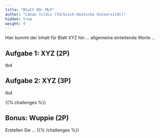 ```yaml
---
title: "Blatt 09: MLP"
author: "Canan Yıldız (Türkisch-Deutsche Universität)"
hidden: true
weight: 9
---
```



Hier kommt der Inhalt für Blatt XYZ hin ... allgemeine einleitende Worte ...

## Aufgabe 1: XYZ (2P)

tbd

## Aufgabe 2: XYZ (3P)

tbd



{{% challenges %}}
## Bonus: Wuppie (2P)
Erstellen Sie ...
{{% /challenges %}}
